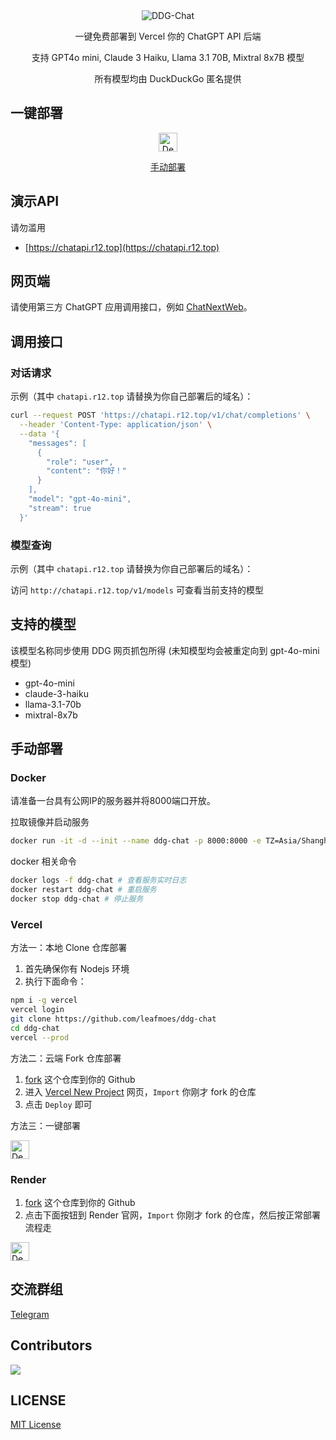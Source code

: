 <div align="center">
<img src="https://socialify.git.ci/leafmoes/DDG-Chat/image?font=Inter&forks=1&issues=1&logo=https://duckduckgo.com/assets/logo_header.v109.svg&name=1&pattern=Plus&pulls=1&stargazers=1&theme=Auto" alt="DDG-Chat"/>

一键免费部署到 Vercel 你的 ChatGPT API 后端

支持 GPT4o mini, Claude 3 Haiku, Llama 3.1 70B, Mixtral 8x7B 模型

所有模型均由 DuckDuckGo 匿名提供

</div>

## 一键部署

<div align="center">

[<img src="https://vercel.com/button" alt="Deploy on Vercel" height="30">](https://vercel.com/new/clone?repository-url=https://github.com/leafmoes/ddg-chat&project-name=ddg-chat&repository-name=ddg-chat) 

[手动部署](https://github.com/leafmoes/DDG-Chat#手动部署)

</div>

## 演示API

请勿滥用

- [https://chatapi.r12.top](https://chatapi.r12.top)

## 网页端

请使用第三方 ChatGPT 应用调用接口，例如 [ChatNextWeb](https://github.com/ChatGPTNextWeb/ChatGPT-Next-Web)。

## 调用接口

### 对话请求

示例（其中 `chatapi.r12.top` 请替换为你自己部署后的域名）：

```bash
curl --request POST 'https://chatapi.r12.top/v1/chat/completions' \
  --header 'Content-Type: application/json' \
  --data '{
    "messages": [
      {
        "role": "user",
        "content": "你好！"
      }
    ],
    "model": "gpt-4o-mini",
    "stream": true
  }'
```

### 模型查询

示例（其中 `chatapi.r12.top` 请替换为你自己部署后的域名）：

访问 `http://chatapi.r12.top/v1/models` 可查看当前支持的模型

## 支持的模型

该模型名称同步使用 DDG 网页抓包所得 (未知模型均会被重定向到 gpt-4o-mini 模型)

- gpt-4o-mini
- claude-3-haiku
- llama-3.1-70b
- mixtral-8x7b

## 手动部署

### Docker

请准备一台具有公网IP的服务器并将8000端口开放。

拉取镜像并启动服务

```bash
docker run -it -d --init --name ddg-chat -p 8000:8000 -e TZ=Asia/Shanghai leafmoes/ddg-chat:latest
```

docker 相关命令

```bash
docker logs -f ddg-chat # 查看服务实时日志
docker restart ddg-chat # 重启服务
docker stop ddg-chat # 停止服务
```


### Vercel
方法一：本地 Clone 仓库部署
1. 首先确保你有 Nodejs 环境
2. 执行下面命令：

```bash
npm i -g vercel
vercel login
git clone https://github.com/leafmoes/ddg-chat
cd ddg-chat
vercel --prod
```

方法二：云端 Fork 仓库部署

1. [fork](https://github.com/leafmoes/ddg-chat/fork) 这个仓库到你的 Github
2. 进入 [Vercel New Project](https://vercel.com/new/) 网页，`Import` 你刚才 fork 的仓库
3. 点击 `Deploy` 即可

方法三：一键部署

[<img src="https://vercel.com/button" alt="Deploy on Vercel" height="30">](https://vercel.com/new/clone?repository-url=https%3A%2F%2Fgithub.com%2Fleafmoes%2Fddg-chat&project-name=ddg-chat&repository-name=ddg-chat)

### Render
1. [fork](https://github.com/leafmoes/ddg-chat/fork) 这个仓库到你的 Github
2. 点击下面按钮到 Render 官网，`Import` 你刚才 fork 的仓库，然后按正常部署流程走

[<img src="https://render.com/images/deploy-to-render-button.svg" alt="Deploy on Render" height="30">](https://render.com/deploy)

## 交流群组

[Telegram](https://t.me/None)

## Contributors

<a href="https://github.com/leafmoes/ddg-chat/graphs/contributors">
  <img src="https://contrib.rocks/image?repo=leafmoes/ddg-chat" />
</a>

## LICENSE

[MIT License](https://github.com/leafmoes/DDG-Chat/blob/master/LICENSE)

